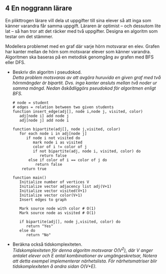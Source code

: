 ## 4 En noggrann lärare

En plikttrogen lärare vill dela ut uppgifter till sina elever så att inga som känner varandra får samma uppgift. Läraren är optimist – och dessutom lite lat – så han tror att det räcker med två uppgifter. Designa en algoritm som testar om det stämmer.

Modellera problemet med en graf där varje hörn motsvarar en elev. Grafen har kanter mellan de hörn som motsvarar elever som känner varandra. Algoritmen ska baseras på en metodisk genomgång av grafen med BFS eller DFS.

- Beskriv din algoritm i pseudokod.</br>
  *Detta problem motsvaras av att avgöra huruvida en given graf med två hörnmängder är bipartit. Dvs. inga kanter ansluts mellan två noder ur samma mängd. Nedan åskådliggörs pseudokod för algoritmen enligt BFS.*  
  ```
  # node = student
  # edges = relation between two given students
  function insert_edge(adj[], node i,node j, visited, color) 
     adj[node i] add node j
     adj[node j] add node i 
     
  function bipartite(adj[], node j,visited, color)
     for each node i in adj[node j] 
        if node i not visited do 
           mark node i as visited   
           color of i != color of j        
           if not bipartite(adj, node i, visited, color) do
              return false 
         else if color of i == color of j do
            return false 
      return true
  
  function main()
     Initialize number of vertices V
     Initialize vector adjacency list adj(V+1)
     Initialize vector visited(V+1)
     Initialize vector color(V+1)
     Insert edges to graph
     
     Mark source node with color # O(1)
     Mark source node as visited # O(1)
     
     if bipartite(adj[], node j,visited, color) do
        return "Yes"
     else do 
        return "No"   
  ```
- Beräkna också tidskomplexiteten. </br>
  *Tidskomplexiteten för denna algoritm motsvarar O(V<sup>2</sup>), där V anger antalet elever och E antal kombinationer av umgängeskretsar, Notera att detta exempel implementerar närhetslista. För närhetsmatriser blir tidskomplexiteten å andra sidan O(V+E).*
